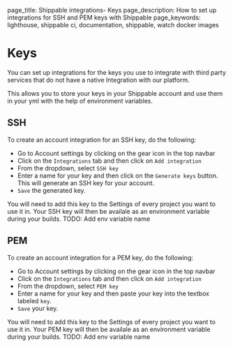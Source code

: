 page_title: Shippable integrations- Keys
page_description: How to set up integrations for SSH and PEM keys with Shippable
page_keywords: lighthouse, shippable ci, documentation, shippable, watch docker images

# Keys

You can set up integrations for the keys you use to integrate with third party services that do not have a native Integration with our platform.

This allows you to store your keys in your Shippable account and use them in your yml with the help of environment variables.

## SSH

To create an account integration for an SSH key, do the following:

- Go to Account settings by clicking on the gear icon in the top navbar
- Click on the `Integrations` tab and then click on `Add integration`
- From the dropdown, select `SSH key`
- Enter a name for your key and then click on the `Generate keys` button. This will generate an SSH key for your account.
- `Save` the generated key.

You will need to add this key to the Settings of every project you want to use it in. Your SSH key will then be availale as an environment variable during your builds. TODO: Add env variable name

## PEM

To create an account integration for a PEM key, do the following:

- Go to Account settings by clicking on the gear icon in the top navbar
- Click on the `Integrations` tab and then click on `Add integration`
- From the dropdown, select `PEM key`
- Enter a name for your key and then paste your key into the textbox labeled `key`.
- `Save` your key.

You will need to add this key to the Settings of every project you want to use it in. Your PEM key will then be availale as an environment variable during your builds. TODO: Add env variable name


